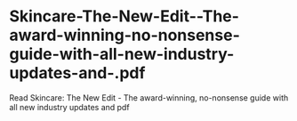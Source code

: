 # Skincare-The-New-Edit--The-award-winning-no-nonsense-guide-with-all-new-industry-updates-and-.pdf
Read Skincare: The New Edit - The award-winning, no-nonsense guide with all new industry updates and  pdf
